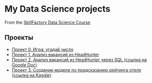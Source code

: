 # My Data Science projects
From the [SkillFactory Data Science Course](https://skillfactory.ru/data-scientist)

## Проекты

* [Проект 0. Игра: угадай число](https://github.com/anna-grigoryeva/data_science/tree/main/project_0)
* [Проект 1. Анализ вакансий из HeadHunter](https://github.com/anna-grigoryeva/data_science/tree/main/project_1)
* [Проект 2. Анализ вакансий из HeadHunter через SQL (ссылка на Google Doc)](https://docs.google.com/document/d/1sii9f1eveysYvWB0woemU3m2biyfoGbYyi7HUT3kK5w)
* [Проект 3. Создание модели по предсказанию рейтинга отеля (ссылка на Kaggle)](https://www.kaggle.com/code/annagrigoryeva/anna-hotel-reviews/notebook)

